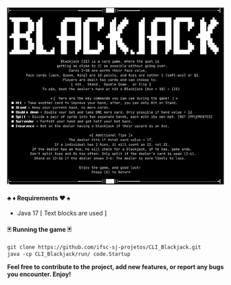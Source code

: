 <p align="center">
  <img src="https://github.com/jesse-rr/CLI_Blackjack/blob/main/21.png" alt="Help screen">
</p>

#### ♣️ ♦️ Requirements ♥️ ♠️
- Java 17 [ Text blocks are used ]

#### 🃏 Running the game 🃏 

```
git clone https://github.com/ifsc-sj-projetos/CLI_Blackjack.git
java -cp CLI_Blackjack/run/ code.Startup
```

__Feel free to contribute to the project, add new features, or report any bugs you encounter. Enjoy!__
